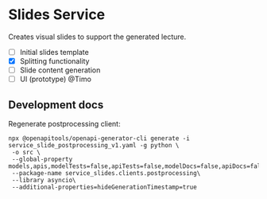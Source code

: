 # Slides Service

Creates visual slides to support the generated lecture.

- [ ] Initial slides template  
- [x] Splitting functionality  
- [ ] Slide content generation 
- [ ] UI (prototype)           @Timo

## Development docs

Regenerate postprocessing client:

```shell
npx @openapitools/openapi-generator-cli generate -i service_slide_postprocessing_v1.yaml -g python \
 -o src \
 --global-property models,apis,modelTests=false,apiTests=false,modelDocs=false,apiDocs=false\
 --package-name service_slides.clients.postprocessing\
 --library asyncio\
 --additional-properties=hideGenerationTimestamp=true
```